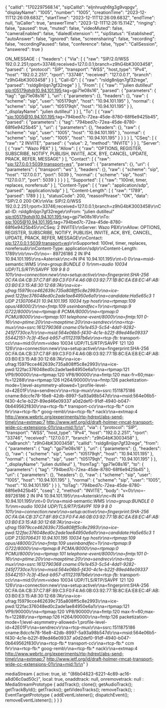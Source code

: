 {
  "callId": "1702297568.14",
  "sipCallId": "eljnhruqh6tg3g9vqpgv",
  "displayName": "1005",
  "number": "1005",
  "creationTime": "2023-12-11T12:26:09.683Z",
  "startTime": "2023-12-11T12:26:09.683Z",
  "endTime": null,
  "isCaller": true,
  "answerTime": "2023-12-11T12:26:15.114Z",
  "ringing": false,
  "paused": true,
  "muted": false,
  "videoMuted": false,
  "cameraEnabled": false,
  "dialedExtension": "",
  "sipStatus": "Established",
  "autoAnswer": false,
  "ignored": false,
  "screensharing": false,
  "recording": false,
  "recordingPaused": false,
  "conference": false,
  "type": "CallSession",
  "answered": true
}


ON_MESSAGE :
{
  "headers": {
    "Via": [
      {
        "raw": "SIP/2.0/WSS 192.0.2.251;rport=33746;received=127.0.0.1;branch=z9hG4bK3003458",
        "parsed": {
          "protocol": "SIP",
          "transport": "WSS",
          "host_type": "IPv4",
          "host": "192.0.2.251",
          "rport": "33746",
          "received": "127.0.0.1",
          "branch": "z9hG4bK3003458"
        }
      }
    ],
    "Call-ID": [
      {
        "raw": "rsldg8nljqn7gf32rege",
        "parsed": "rsldg8nljqn7gf32rege"
      }
    ],
    "From": [
      {
        "raw": "\"julien dutilleul\" <sip:t05179qh@10.94.101.195>;tag=gp71e08s16",
        "parsed": {
          "parameters": {
            "tag": "gp71e08s16"
          },
          "uri": {
            "parameters": {},
            "headers": {},
            "raw": {
              "scheme": "sip",
              "user": "t05179qh",
              "host": "10.94.101.195"
            },
            "normal": {
              "scheme": "sip",
              "user": "t05179qh",
              "host": "10.94.101.195"
            }
          },
          "_displayName": "julien dutilleul"
        }
      }
    ],
    "To": [
      {
        "raw": "<sip:1005@10.94.101.195>;tag=794bed7c-72ea-45de-8780-68f6e9425b45",
        "parsed": {
          "parameters": {
            "tag": "794bed7c-72ea-45de-8780-68f6e9425b45"
          },
          "uri": {
            "parameters": {},
            "headers": {},
            "raw": {
              "scheme": "sip",
              "user": "1005",
              "host": "10.94.101.195"
            },
            "normal": {
              "scheme": "sip",
              "user": "1005",
              "host": "10.94.101.195"
            }
          }
        }
      }
    ],
    "CSeq": [
      {
        "raw": "2 INVITE",
        "parsed": {
          "value": 2,
          "method": "INVITE"
        }
      }
    ],
    "Server": [
      {
        "raw": "Wazo PBX"
      }
    ],
    "Allow": [
      {
        "raw": "OPTIONS, REGISTER, SUBSCRIBE, NOTIFY, PUBLISH, INVITE, ACK, BYE, CANCEL, UPDATE, PRACK, REFER, MESSAGE"
      }
    ],
    "Contact": [
      {
        "raw": "<sip:127.0.0.1:5039;transport=ws>",
        "parsed": {
          "parameters": {},
          "uri": {
            "parameters": {
              "transport": "ws"
            },
            "headers": {},
            "raw": {
              "scheme": "sip",
              "host": "127.0.0.1",
              "port": 5039
            },
            "normal": {
              "scheme": "sip",
              "host": "127.0.0.1",
              "port": 5039
            }
          }
        }
      }
    ],
    "Supported": [
      {
        "raw": "100rel, timer, replaces, norefersub"
      }
    ],
    "Content-Type": [
      {
        "raw": "application/sdp",
        "parsed": "application/sdp"
      }
    ],
    "Content-Length": [
      {
        "raw": "1789",
        "parsed": 1789
      }
    ]
  },
  "statusCode": 200,
  "reasonPhrase": "OK",
  "data": "SIP/2.0 200 OK\r\nVia: SIP/2.0/WSS 192.0.2.251;rport=33746;received=127.0.0.1;branch=z9hG4bK3003458\r\nCall-ID: rsldg8nljqn7gf32rege\r\nFrom: \"julien dutilleul\" <sip:t05179qh@10.94.101.195>;tag=gp71e08s16\r\nTo: <sip:1005@10.94.101.195>;tag=794bed7c-72ea-45de-8780-68f6e9425b45\r\nCSeq: 2 INVITE\r\nServer: Wazo PBX\r\nAllow: OPTIONS, REGISTER, SUBSCRIBE, NOTIFY, PUBLISH, INVITE, ACK, BYE, CANCEL, UPDATE, PRACK, REFER, MESSAGE\r\nContact: <sip:127.0.0.1:5039;transport=ws>\r\nSupported: 100rel, timer, replaces, norefersub\r\nContent-Type: application/sdp\r\nContent-Length:  1789\r\n\r\nv=0\r\no=- 89726186 2 IN IP4 10.94.101.195\r\ns=Asterisk\r\nc=IN IP4 10.94.101.195\r\nt=0 0\r\na=msid-semantic:WMS *\r\na=group:BUNDLE 0 1\r\nm=audio 10034 UDP/TLS/RTP/SAVPF 109 9 8 0 101\r\na=connection:new\r\na=setup:active\r\na=fingerprint:SHA-256 0C:FA:0A:CB:37:C7:8F:89:C3:F0:F4:A6:0B:03:92:77:1B:8C:EA:E8:EC:4F:AB:03:B0:E3:15:A8:30:12:68:7A\r\na=ice-ufrag:15979cce462639c735a808ff5c8e2993\r\na=ice-pwd:122fac376048ed0c2ade1ae84950e6a1\r\na=candidate:Ha5e65c3 1 UDP 2130706431 10.94.101.195 10034 typ host\r\na=rtpmap:109 opus/48000/2\r\na=fmtp:109 useinbandfec=1\r\na=rtpmap:9 G722/8000\r\na=rtpmap:8 PCMA/8000\r\na=rtpmap:0 PCMU/8000\r\na=rtpmap:101 telephone-event/8000\r\na=fmtp:101 0-16\r\na=ptime:20\r\na=maxptime:20\r\na=sendrecv\r\na=rtcp-mux\r\na=ssrc:1612790368 cname:01e1e453-5c54-4dd1-9282-245f7730ce7c\r\na=msid:564e06b5-f430-4c1e-b22f-89ed46e09337 55442151-7c3f-45ed-b957-d11123197b6e\r\na=rtcp-fb:* transport-cc\r\na=mid:0\r\nm=video 10034 UDP/TLS/RTP/SAVPF 121 120 126\r\na=connection:new\r\na=setup:active\r\na=fingerprint:SHA-256 0C:FA:0A:CB:37:C7:8F:89:C3:F0:F4:A6:0B:03:92:77:1B:8C:EA:E8:EC:4F:AB:03:B0:E3:15:A8:30:12:68:7A\r\na=ice-ufrag:15979cce462639c735a808ff5c8e2993\r\na=ice-pwd:122fac376048ed0c2ade1ae84950e6a1\r\na=rtpmap:121 VP9/90000\r\na=rtpmap:120 VP8/90000\r\na=fmtp:120 max-fr=60;max-fs=12288\r\na=rtpmap:126 H264/90000\r\na=fmtp:126 packetization-mode=1;level-asymmetry-allowed=1;profile-level-id=42E01F\r\na=sendrecv\r\na=rtcp-mux\r\na=ssrc:1511875186 cname:8dccfe78-16e8-42db-8997-5a93a98b547d\r\na=msid:564e06b5-f430-4c1e-b22f-89ed46e09337 a0d2def0-91df-4940-b047-0b649562f830\r\na=rtcp-fb:* transport-cc\r\na=rtcp-fb:* ccm fir\r\na=rtcp-fb:* goog-remb\r\na=rtcp-fb:* nack\r\na=extmap:4 http://www.webrtc.org/experiments/rtp-hdrext/abs-send-time\r\na=extmap:7 http://www.ietf.org/id/draft-holmer-rmcat-transport-wide-cc-extensions-01\r\na=mid:1\r\n",
  "via": {
    "protocol": "SIP",
    "transport": "WSS",
    "host_type": "IPv4",
    "host": "192.0.2.251",
    "rport": "33746",
    "received": "127.0.0.1",
    "branch": "z9hG4bK3003458"
  },
  "viaBranch": "z9hG4bK3003458",
  "callId": "rsldg8nljqn7gf32rege",
  "from": {
    "parameters": {
      "tag": "gp71e08s16"
    },
    "uri": {
      "parameters": {},
      "headers": {},
      "raw": {
        "scheme": "sip",
        "user": "t05179qh",
        "host": "10.94.101.195"
      },
      "normal": {
        "scheme": "sip",
        "user": "t05179qh",
        "host": "10.94.101.195"
      }
    },
    "_displayName": "julien dutilleul"
  },
  "fromTag": "gp71e08s16",
  "to": {
    "parameters": {
      "tag": "794bed7c-72ea-45de-8780-68f6e9425b45"
    },
    "uri": {
      "parameters": {},
      "headers": {},
      "raw": {
        "scheme": "sip",
        "user": "1005",
        "host": "10.94.101.195"
      },
      "normal": {
        "scheme": "sip",
        "user": "1005",
        "host": "10.94.101.195"
      }
    }
  },
  "toTag": "794bed7c-72ea-45de-8780-68f6e9425b45",
  "cseq": 2,
  "method": "INVITE",
  "body": "v=0\r\no=- 89726186 2 IN IP4 10.94.101.195\r\ns=Asterisk\r\nc=IN IP4 10.94.101.195\r\nt=0 0\r\na=msid-semantic:WMS *\r\na=group:BUNDLE 0 1\r\nm=audio 10034 UDP/TLS/RTP/SAVPF 109 9 8 0 101\r\na=connection:new\r\na=setup:active\r\na=fingerprint:SHA-256 0C:FA:0A:CB:37:C7:8F:89:C3:F0:F4:A6:0B:03:92:77:1B:8C:EA:E8:EC:4F:AB:03:B0:E3:15:A8:30:12:68:7A\r\na=ice-ufrag:15979cce462639c735a808ff5c8e2993\r\na=ice-pwd:122fac376048ed0c2ade1ae84950e6a1\r\na=candidate:Ha5e65c3 1 UDP 2130706431 10.94.101.195 10034 typ host\r\na=rtpmap:109 opus/48000/2\r\na=fmtp:109 useinbandfec=1\r\na=rtpmap:9 G722/8000\r\na=rtpmap:8 PCMA/8000\r\na=rtpmap:0 PCMU/8000\r\na=rtpmap:101 telephone-event/8000\r\na=fmtp:101 0-16\r\na=ptime:20\r\na=maxptime:20\r\na=sendrecv\r\na=rtcp-mux\r\na=ssrc:1612790368 cname:01e1e453-5c54-4dd1-9282-245f7730ce7c\r\na=msid:564e06b5-f430-4c1e-b22f-89ed46e09337 55442151-7c3f-45ed-b957-d11123197b6e\r\na=rtcp-fb:* transport-cc\r\na=mid:0\r\nm=video 10034 UDP/TLS/RTP/SAVPF 121 120 126\r\na=connection:new\r\na=setup:active\r\na=fingerprint:SHA-256 0C:FA:0A:CB:37:C7:8F:89:C3:F0:F4:A6:0B:03:92:77:1B:8C:EA:E8:EC:4F:AB:03:B0:E3:15:A8:30:12:68:7A\r\na=ice-ufrag:15979cce462639c735a808ff5c8e2993\r\na=ice-pwd:122fac376048ed0c2ade1ae84950e6a1\r\na=rtpmap:121 VP9/90000\r\na=rtpmap:120 VP8/90000\r\na=fmtp:120 max-fr=60;max-fs=12288\r\na=rtpmap:126 H264/90000\r\na=fmtp:126 packetization-mode=1;level-asymmetry-allowed=1;profile-level-id=42E01F\r\na=sendrecv\r\na=rtcp-mux\r\na=ssrc:1511875186 cname:8dccfe78-16e8-42db-8997-5a93a98b547d\r\na=msid:564e06b5-f430-4c1e-b22f-89ed46e09337 a0d2def0-91df-4940-b047-0b649562f830\r\na=rtcp-fb:* transport-cc\r\na=rtcp-fb:* ccm fir\r\na=rtcp-fb:* goog-remb\r\na=rtcp-fb:* nack\r\na=extmap:4 http://www.webrtc.org/experiments/rtp-hdrext/abs-send-time\r\na=extmap:7 http://www.ietf.org/id/draft-holmer-rmcat-transport-wide-cc-extensions-01\r\na=mid:1\r\n"
}

mediaStream
{
  active: true,
  id: "{86b04623-6221-4c89-ac16-a8d06c0ad50c}",
  local: true,
  onaddtrack: null,
  onremovetrack: null
  <prototype>: MediaStreamPrototype {
    addTrack();
    clone();
    getAudioTrack();
    getTrackById();
    getTracks();
    getVideoTracks();
    removeTrack();
    <prototype>: EventTargetPrototype {
      addEventListener();
      dispatchEvent();
      removeEventListener();
    }
  }
}

